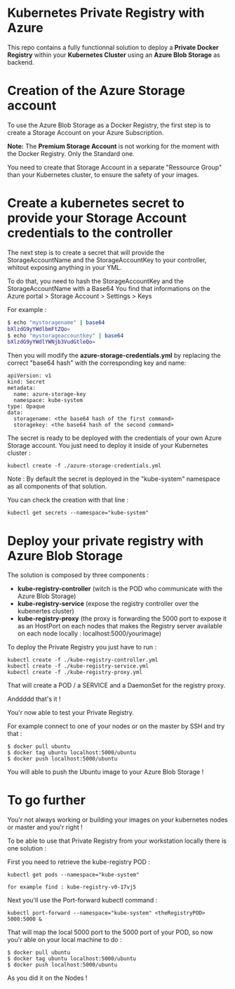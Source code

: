 # Kubernetes Private Registry with Azure

This repo contains a fully functionnal solution to deploy a **Private Docker Registry** within your **Kubernetes Cluster** using an **Azure Blob Storage** as backend.

# Creation of the Azure Storage account

To use the Azure Blob Storage as a Docker Registry, the first step is to create a Storage Account on your Azure Subscription.

**Note:** The **Premium Storage Account** is not working for the moment with the Docker Registry. Only the Standard one.

You need to create that Storage Account in a separate "Ressource Group" than your Kubernetes cluster, to ensure the safety of your images.

# Create a kubernetes secret to provide your Storage Account credentials to the controller

The next step is to create a secret that will provide the StorageAccountName and the StorageAccountKey to your controller, whitout exposing anything in your YML.

To do that, you need to hash the StorageAccountKey and the StorageAccountName with a Base64
You find that informations on the Azure portal > Storage Account > Settings > Keys

For example : 

```sh
$ echo "mystoragename" | base64
bXlzdG9yYWdlbmFtZQo=
$ echo "mystorageaccountkey" | base64
bXlzdG9yYWdlYWNjb3VudGtleQo=
``` 

Then you will modify the **azure-storage-credentials.yml** by replacing the correct "base64 hash" with the corresponding key and name:

```
apiVersion: v1
kind: Secret
metadata:
  name: azure-storage-key
  namespace: kube-system
type: Opaque
data:
  storagename: <the base64 hash of the first command> 
  storagekey: <the base64 hash of the second command>
```

The secret is ready to be deployed with the credentials of your own Azure Storage account.
You just need to deploy it inside of your Kubernetes cluster :

```
kubectl create -f ./azure-storage-credentials.yml
``` 

Note : By default the secret is deployed in the "kube-system" namespace as all components of that solution.

You can check the creation with that line :

```
kubectl get secrets --namespace="kube-system"
``` 

# Deploy your private registry with Azure Blob Storage

The solution is composed by three components :

- **kube-registry-controller** (witch is the POD who communicate with the Azure Blob Storage)
- **kube-registry-service** (expose the registry controller over the kubenertes cluster)
- **kube-registry-proxy** (the proxy is forwarding the 5000 port to expose it as an HostPort on each nodes that makes the Registry server available on each node locally : localhost:5000/yourimage)

To deploy the Private Registry you just have to run :

```
kubectl create -f ./kube-registry-controller.yml
kubectl create -f ./kube-registry-service.yml
kubectl create -f ./kube-registry-proxy.yml
```

That will create a POD / a SERVICE and a DaemonSet for the registry proxy.

Anddddd that's it !

You'r now able to test your Private Registry.

For example connect to one of your nodes or on the master by SSH and try that :

```
$ docker pull ubuntu 
$ docker tag ubuntu localhost:5000/ubuntu
$ docker push localhost:5000/ubuntu
``` 
You will able to push the Ubuntu image to your Azure Blob Storage !

# To go further 

You'r not always working or building your images on your kubernetes nodes or master and you'r right !

To be able to use that Private Registry from your workstation locally there is one solution :

First you need to retrieve the kube-registry POD :

``` 
kubectl get pods --namespace="kube-system"

for example find : kube-registry-v0-17vj5
```
Next you'll use the Port-forward kubectl command :

``` 
kubectl port-forward --namespace="kube-system" <theRegistryPOD> 5000:5000 &
```

That will map the local 5000 port to the 5000 port of your POD, so now you'r able on your local machine to do :

```
$ docker pull ubuntu 
$ docker tag ubuntu localhost:5000/ubuntu
$ docker push localhost:5000/ubuntu
``` 

As you did it on the Nodes !


